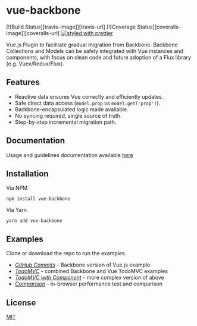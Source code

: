 # vue-backbone  

[![Build Status][travis-image]][travis-url]
[![Coverage Status][coveralls-image]][coveralls-url]
[![styled with prettier](https://img.shields.io/badge/styled_with-prettier-ff69b4.svg)](https://github.com/prettier/prettier)

Vue.js Plugin to facilitate gradual migration from Backbone. Backbone Collections and Models can be safely integrated with Vue instances and components, with focus on clean code and future adoption of a Flux library (e.g. Vuex/Redux/Flux).

## Features

* Reactive data ensures Vue correctly and efficiently updates.
* Safe direct data access (`model.prop` vs `model.get('prop')`).
* Backbone-encapsulated logic made available.
* No syncing required, single source of truth.
* Step-by-step incremental migration path.

## Documentation

Usage and guidelines documentation available [here](https://mikeapr4.gitbooks.io/vue-backbone/guidelines.html) 

## Installation

Via NPM

    npm install vue-backbone

Via Yarn

    yarn add vue-backbone

## Examples

Clone or download the repo to run the examples.

* [*GitHub Commits*](https://github.com/mikeapr4/vue-backbone/tree/master/examples/github-commits.htm) - Backbone version of Vue.js example
* [*TodoMVC*](https://github.com/mikeapr4/vue-backbone/tree/master/examples/todomvc) - combined Backbone and Vue TodoMVC examples
* [*TodoMVC with Component*](https://github.com/mikeapr4/vue-backbone/tree/master/examples/todomvc-with-component) - more complex version of above
* [*Comparison*](https://github.com/mikeapr4/vue-backbone/tree/master/examples/comparison) - in-browser performance test and comparison

## License

[MIT](http://opensource.org/licenses/MIT)